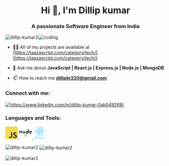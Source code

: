 
<h1 align="center">Hi 👋, I'm Dillip kumar</h1>
<h3 align="center">A passionate Software Engineer from India</h3>

<img align="right" alt="coding" width="400" src="https://camo.githubusercontent.com/19db51af5f90f1b152bc0b9078f5fe97053955be5074f03f17019c70345bdcdb/68747470733a2f2f6d69726f2e6d656469756d2e636f6d2f6d61782f313336302f302a37513379765349765f7430696f4a2d5a2e676966">

<p align="left"> <img src="https://komarev.com/ghpvc/?username=dillip-kumar2&label=Profile%20views&color=0e75b6&style=flat" alt="dillip-kumar2" /> </p>

- 👨‍💻 All of my projects are available at [https://taazascript.com/category/tech/](https://taazascript.com/category/tech/)

- 💬 Ask me about **JavaScript | React.js | Express.js | Node.js | MongoDB**

- 📫 How to reach me **dillipkr220@gmail.com**

<h3 align="left">Connect with me:</h3>
<p align="left">
<a href="https://linkedin.com/in/https://www.linkedin.com/in/dillip-kumar-0ab549268/" target="blank"><img align="center" src="https://raw.githubusercontent.com/rahuldkjain/github-profile-readme-generator/master/src/images/icons/Social/linked-in-alt.svg" alt="https://www.linkedin.com/in/dillip-kumar-0ab549268/" height="30" width="40" /></a>
</p>

<h3 align="left">Languages and Tools:</h3>
<p align="left"> <a href="https://developer.mozilla.org/en-US/docs/Web/JavaScript" target="_blank" rel="noreferrer"> <img src="https://raw.githubusercontent.com/devicons/devicon/master/icons/javascript/javascript-original.svg" alt="javascript" width="40" height="40"/> </a> <a href="https://nodejs.org" target="_blank" rel="noreferrer"> <img src="https://raw.githubusercontent.com/devicons/devicon/master/icons/nodejs/nodejs-original-wordmark.svg" alt="nodejs" width="40" height="40"/> </a> <a href="https://reactjs.org/" target="_blank" rel="noreferrer"> <img src="https://raw.githubusercontent.com/devicons/devicon/master/icons/react/react-original-wordmark.svg" alt="react" width="40" height="40"/> </a> </p>

<p><img align="left" src="https://github-readme-stats.vercel.app/api/top-langs?username=dillip-kumar2&show_icons=true&locale=en&layout=compact" alt="dillip-kumar2" /></p>

<p>&nbsp;<img align="center" src="https://github-readme-stats.vercel.app/api?username=dillip-kumar2&show_icons=true&locale=en" alt="dillip-kumar2" /></p>

<p><img align="center" src="https://github-readme-streak-stats.herokuapp.com/?user=dillip-kumar2&" alt="dillip-kumar2" /></p>

